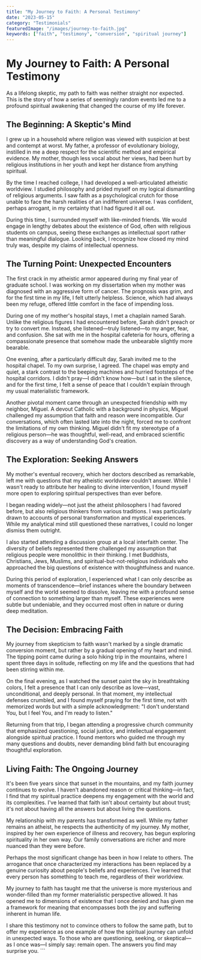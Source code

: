 ```yaml
---
title: "My Journey to Faith: A Personal Testimony"
date: "2023-05-15"
category: "Testimonials"
featuredImage: "/images/journey-to-faith.jpg"
keywords: ["faith", "testimony", "conversion", "spiritual journey"]
---
```


# My Journey to Faith: A Personal Testimony

As a lifelong skeptic, my path to faith was neither straight nor expected. This is the story of how a series of seemingly random events led me to a profound spiritual awakening that changed the course of my life forever.

## The Beginning: A Skeptic's Mind

I grew up in a household where religion was viewed with suspicion at best and contempt at worst. My father, a professor of evolutionary biology, instilled in me a deep respect for the scientific method and empirical evidence. My mother, though less vocal about her views, had been hurt by religious institutions in her youth and kept her distance from anything spiritual.

By the time I reached college, I had developed a well-articulated atheistic worldview. I studied philosophy and prided myself on my logical dismantling of religious arguments. I saw faith as a psychological crutch for those unable to face the harsh realities of an indifferent universe. I was confident, perhaps arrogant, in my certainty that I had figured it all out.

During this time, I surrounded myself with like-minded friends. We would engage in lengthy debates about the existence of God, often with religious students on campus, seeing these exchanges as intellectual sport rather than meaningful dialogue. Looking back, I recognize how closed my mind truly was, despite my claims of intellectual openness.

## The Turning Point: Unexpected Encounters

The first crack in my atheistic armor appeared during my final year of graduate school. I was working on my dissertation when my mother was diagnosed with an aggressive form of cancer. The prognosis was grim, and for the first time in my life, I felt utterly helpless. Science, which had always been my refuge, offered little comfort in the face of impending loss.

During one of my mother's hospital stays, I met a chaplain named Sarah. Unlike the religious figures I had encountered before, Sarah didn't preach or try to convert me. Instead, she listened—truly listened—to my anger, fear, and confusion. She sat with me in the hospital cafeteria for hours, offering a compassionate presence that somehow made the unbearable slightly more bearable.

One evening, after a particularly difficult day, Sarah invited me to the hospital chapel. To my own surprise, I agreed. The chapel was empty and quiet, a stark contrast to the beeping machines and hurried footsteps of the hospital corridors. I didn't pray—I didn't know how—but I sat in the silence, and for the first time, I felt a sense of peace that I couldn't explain through my usual materialistic framework.

Another pivotal moment came through an unexpected friendship with my neighbor, Miguel. A devout Catholic with a background in physics, Miguel challenged my assumption that faith and reason were incompatible. Our conversations, which often lasted late into the night, forced me to confront the limitations of my own thinking. Miguel didn't fit my stereotype of a religious person—he was thoughtful, well-read, and embraced scientific discovery as a way of understanding God's creation.

## The Exploration: Seeking Answers

My mother's eventual recovery, which her doctors described as remarkable, left me with questions that my atheistic worldview couldn't answer. While I wasn't ready to attribute her healing to divine intervention, I found myself more open to exploring spiritual perspectives than ever before.

I began reading widely—not just the atheist philosophers I had favored before, but also religious thinkers from various traditions. I was particularly drawn to accounts of personal transformation and mystical experiences. While my analytical mind still questioned these narratives, I could no longer dismiss them outright.

I also started attending a discussion group at a local interfaith center. The diversity of beliefs represented there challenged my assumption that religious people were monolithic in their thinking. I met Buddhists, Christians, Jews, Muslims, and spiritual-but-not-religious individuals who approached the big questions of existence with thoughtfulness and nuance.

During this period of exploration, I experienced what I can only describe as moments of transcendence—brief instances where the boundary between myself and the world seemed to dissolve, leaving me with a profound sense of connection to something larger than myself. These experiences were subtle but undeniable, and they occurred most often in nature or during deep meditation.

## The Decision: Embracing Faith

My journey from skepticism to faith wasn't marked by a single dramatic conversion moment, but rather by a gradual opening of my heart and mind. The tipping point came during a solo hiking trip in the mountains, where I spent three days in solitude, reflecting on my life and the questions that had been stirring within me.

On the final evening, as I watched the sunset paint the sky in breathtaking colors, I felt a presence that I can only describe as love—vast, unconditional, and deeply personal. In that moment, my intellectual defenses crumbled, and I found myself praying for the first time, not with memorized words but with a simple acknowledgment: "I don't understand You, but I feel You, and I'm ready to listen."

Returning from that trip, I began attending a progressive church community that emphasized questioning, social justice, and intellectual engagement alongside spiritual practice. I found mentors who guided me through my many questions and doubts, never demanding blind faith but encouraging thoughtful exploration.

## Living Faith: The Ongoing Journey

It's been five years since that sunset in the mountains, and my faith journey continues to evolve. I haven't abandoned reason or critical thinking—in fact, I find that my spiritual practice deepens my engagement with the world and its complexities. I've learned that faith isn't about certainty but about trust; it's not about having all the answers but about living the questions.

My relationship with my parents has transformed as well. While my father remains an atheist, he respects the authenticity of my journey. My mother, inspired by her own experience of illness and recovery, has begun exploring spirituality in her own way. Our family conversations are richer and more nuanced than they were before.

Perhaps the most significant change has been in how I relate to others. The arrogance that once characterized my interactions has been replaced by a genuine curiosity about people's beliefs and experiences. I've learned that every person has something to teach me, regardless of their worldview.

My journey to faith has taught me that the universe is more mysterious and wonder-filled than my former materialistic perspective allowed. It has opened me to dimensions of existence that I once denied and has given me a framework for meaning that encompasses both the joy and suffering inherent in human life.

I share this testimony not to convince others to follow the same path, but to offer my experience as one example of how the spiritual journey can unfold in unexpected ways. To those who are questioning, seeking, or skeptical—as I once was—I simply say: remain open. The answers you find may surprise you.
\`\`\`
